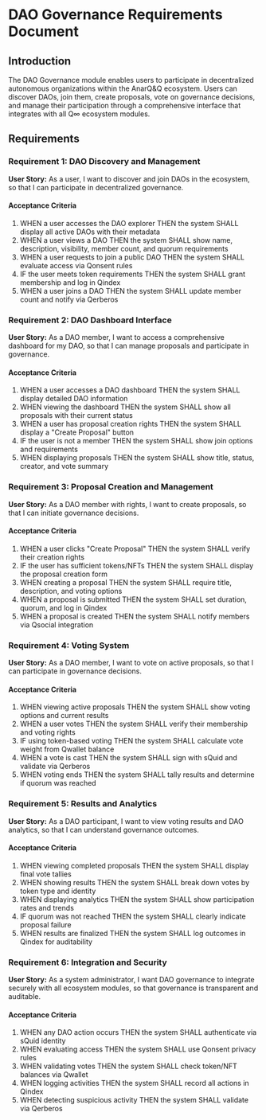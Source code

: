 # DAO Governance Requirements Document

## Introduction

The DAO Governance module enables users to participate in decentralized autonomous organizations within the AnarQ&Q ecosystem. Users can discover DAOs, join them, create proposals, vote on governance decisions, and manage their participation through a comprehensive interface that integrates with all Q∞ ecosystem modules.

## Requirements

### Requirement 1: DAO Discovery and Management

**User Story:** As a user, I want to discover and join DAOs in the ecosystem, so that I can participate in decentralized governance.

#### Acceptance Criteria

1. WHEN a user accesses the DAO explorer THEN the system SHALL display all active DAOs with their metadata
2. WHEN a user views a DAO THEN the system SHALL show name, description, visibility, member count, and quorum requirements
3. WHEN a user requests to join a public DAO THEN the system SHALL evaluate access via Qonsent rules
4. IF the user meets token requirements THEN the system SHALL grant membership and log in Qindex
5. WHEN a user joins a DAO THEN the system SHALL update member count and notify via Qerberos

### Requirement 2: DAO Dashboard Interface

**User Story:** As a DAO member, I want to access a comprehensive dashboard for my DAO, so that I can manage proposals and participate in governance.

#### Acceptance Criteria

1. WHEN a user accesses a DAO dashboard THEN the system SHALL display detailed DAO information
2. WHEN viewing the dashboard THEN the system SHALL show all proposals with their current status
3. WHEN a user has proposal creation rights THEN the system SHALL display a "Create Proposal" button
4. IF the user is not a member THEN the system SHALL show join options and requirements
5. WHEN displaying proposals THEN the system SHALL show title, status, creator, and vote summary

### Requirement 3: Proposal Creation and Management

**User Story:** As a DAO member with rights, I want to create proposals, so that I can initiate governance decisions.

#### Acceptance Criteria

1. WHEN a user clicks "Create Proposal" THEN the system SHALL verify their creation rights
2. IF the user has sufficient tokens/NFTs THEN the system SHALL display the proposal creation form
3. WHEN creating a proposal THEN the system SHALL require title, description, and voting options
4. WHEN a proposal is submitted THEN the system SHALL set duration, quorum, and log in Qindex
5. WHEN a proposal is created THEN the system SHALL notify members via Qsocial integration

### Requirement 4: Voting System

**User Story:** As a DAO member, I want to vote on active proposals, so that I can participate in governance decisions.

#### Acceptance Criteria

1. WHEN viewing active proposals THEN the system SHALL show voting options and current results
2. WHEN a user votes THEN the system SHALL verify their membership and voting rights
3. IF using token-based voting THEN the system SHALL calculate vote weight from Qwallet balance
4. WHEN a vote is cast THEN the system SHALL sign with sQuid and validate via Qerberos
5. WHEN voting ends THEN the system SHALL tally results and determine if quorum was reached

### Requirement 5: Results and Analytics

**User Story:** As a DAO participant, I want to view voting results and DAO analytics, so that I can understand governance outcomes.

#### Acceptance Criteria

1. WHEN viewing completed proposals THEN the system SHALL display final vote tallies
2. WHEN showing results THEN the system SHALL break down votes by token type and identity
3. WHEN displaying analytics THEN the system SHALL show participation rates and trends
4. IF quorum was not reached THEN the system SHALL clearly indicate proposal failure
5. WHEN results are finalized THEN the system SHALL log outcomes in Qindex for auditability

### Requirement 6: Integration and Security

**User Story:** As a system administrator, I want DAO governance to integrate securely with all ecosystem modules, so that governance is transparent and auditable.

#### Acceptance Criteria

1. WHEN any DAO action occurs THEN the system SHALL authenticate via sQuid identity
2. WHEN evaluating access THEN the system SHALL use Qonsent privacy rules
3. WHEN validating votes THEN the system SHALL check token/NFT balances via Qwallet
4. WHEN logging activities THEN the system SHALL record all actions in Qindex
5. WHEN detecting suspicious activity THEN the system SHALL validate via Qerberos